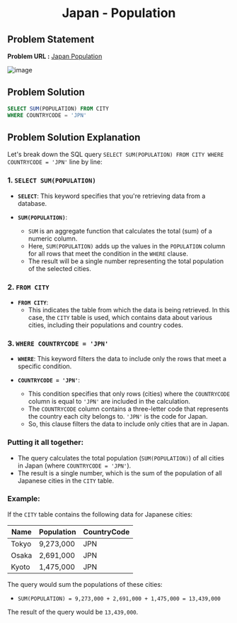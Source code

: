 <h1 align='center'>Japan - Population</h1>

## Problem Statement

**Problem URL :** [Japan Population](https://www.hackerrank.com/challenges/japan-population/problem?isFullScreen=true)

![image](https://github.com/user-attachments/assets/fd4286a2-6f43-4d83-b98e-6659d73a0dd6)

## Problem Solution
```sql
SELECT SUM(POPULATION) FROM CITY
WHERE COUNTRYCODE = 'JPN'
```

## Problem Solution Explanation
Let's break down the SQL query `SELECT SUM(POPULATION) FROM CITY WHERE COUNTRYCODE = 'JPN'` line by line:

### 1. `SELECT SUM(POPULATION)`
- **`SELECT`**: This keyword specifies that you're retrieving data from a database.
  
- **`SUM(POPULATION)`**: 
  - `SUM` is an aggregate function that calculates the total (sum) of a numeric column.
  - Here, `SUM(POPULATION)` adds up the values in the `POPULATION` column for all rows that meet the condition in the `WHERE` clause.
  - The result will be a single number representing the total population of the selected cities.

### 2. `FROM CITY`
- **`FROM CITY`**: 
  - This indicates the table from which the data is being retrieved. In this case, the `CITY` table is used, which contains data about various cities, including their populations and country codes.

### 3. `WHERE COUNTRYCODE = 'JPN'`
- **`WHERE`**: This keyword filters the data to include only the rows that meet a specific condition.
  
- **`COUNTRYCODE = 'JPN'`**:
  - This condition specifies that only rows (cities) where the `COUNTRYCODE` column is equal to `'JPN'` are included in the calculation.
  - The `COUNTRYCODE` column contains a three-letter code that represents the country each city belongs to. `'JPN'` is the code for Japan.
  - So, this clause filters the data to include only cities that are in Japan.

### Putting it all together:
- The query calculates the total population (`SUM(POPULATION)`) of all cities in Japan (where `COUNTRYCODE = 'JPN'`).
- The result is a single number, which is the sum of the population of all Japanese cities in the `CITY` table.

### Example:
If the `CITY` table contains the following data for Japanese cities:

| Name    | Population | CountryCode |
|---------|------------|-------------|
| Tokyo   | 9,273,000  | JPN         |
| Osaka   | 2,691,000  | JPN         |
| Kyoto   | 1,475,000  | JPN         |

The query would sum the populations of these cities:
- `SUM(POPULATION) = 9,273,000 + 2,691,000 + 1,475,000 = 13,439,000`

The result of the query would be `13,439,000`.
